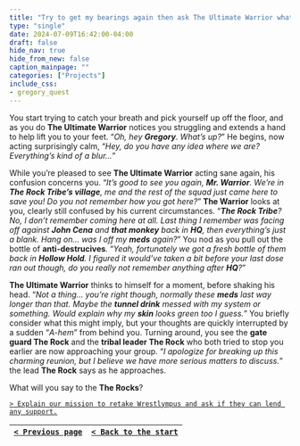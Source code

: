 ```yaml
---
title: "Try to get my bearings again then ask The Ultimate Warrior what's happened to him since Wrestlympus."
type: "single"
date: 2024-07-09T16:42:00-04:00
draft: false
hide_nav: true
hide_from_new: false
caption_mainpage: ""
categories: ["Projects"]
include_css:
- gregory_quest
---
```


You start trying to catch your breath and pick yourself up off the floor, and as you do **The Ultimate Warrior** notices you struggling and extends a hand to help lift you to your feet. “*Oh, hey **Gregory**. What’s up?*” He begins, now acting surprisingly calm, “*Hey, do you have any idea where we are? Everything’s kind of a blur…*” 

While you’re pleased to see **The Ultimate Warrior** acting sane again, his confusion concerns you. “*It’s good to see you again, **Mr. Warrior**. We’re in **The Rock Tribe’s village**, me and the rest of the squad just came here to save you! Do you not remember how you got here?*” **The Warrior** looks at you, clearly still confused by his current circumstances. “***The Rock Tribe**? No, I don’t remember coming here at all. Last thing I remember was facing off against **John Cena** and **that monkey** back in **HQ**, then everything’s just a blank. Hang on… was I off my **meds** again?*” You nod as you pull out the bottle of **anti-destrucives**. “*Yeah, fortunately we got a fresh bottle of them back in **Hollow Hold**. I figured it would’ve taken a bit before your last dose ran out though, do you really not remember anything after **HQ**?*”

**The Ultimate Warrior** thinks to himself for a moment, before shaking his head. “*Not a thing… you’re right though, normally these **meds** last way longer than that. Maybe the **tunnel drink** messed with my system or something. Would explain why my **skin** looks green too I guess.*” You briefly consider what this might imply, but your thoughts are quickly interrupted by a sudden “*A-hem*” from behind you. Turning around, you see the **gate guard The Rock** and the **tribal leader The Rock** who both tried to stop you earlier are now approaching your group. “*I apologize for breaking up this charming reunion, but I believe we have more serious matters to discuss.*” the lead **The Rock** says as he approaches.

What will you say to the **The Rocks**?

[``> Explain our mission to retake Wrestlympus and ask if they can lend any support.``](../139)

|[``< Previous page``](../137)|[``< Back to the start``](../)|
|---|---|
